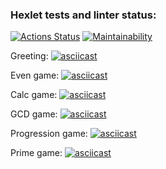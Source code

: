 ### Hexlet tests and linter status:
[![Actions Status](https://github.com/supersidr/java-project-61/actions/workflows/hexlet-check.yml/badge.svg)](https://github.com/supersidr/java-project-61/actions)
[![Maintainability](https://api.codeclimate.com/v1/badges/92805f7a25e9f02adca8/maintainability)](https://codeclimate.com/github/supersidr/java-project-61/maintainability)

Greeting:
[![asciicast](https://asciinema.org/a/fbuxyx9LL9eXArLw1pbRD8aiR.svg)](https://asciinema.org/a/fbuxyx9LL9eXArLw1pbRD8aiR)

Even game:
[![asciicast](https://asciinema.org/a/zZsEHYVZXQVi4NruoDp5GTUKM.svg)](https://asciinema.org/a/zZsEHYVZXQVi4NruoDp5GTUKM)

Calc game:
[![asciicast](https://asciinema.org/a/swV83UVOBYCr8IfmAivCUfw21.svg)](https://asciinema.org/a/swV83UVOBYCr8IfmAivCUfw21)

GCD game:
[![asciicast](https://asciinema.org/a/ATBrsYd7OoUolcRqyjsT4KTAM.svg)](https://asciinema.org/a/ATBrsYd7OoUolcRqyjsT4KTAM)

Progression game:
[![asciicast](https://asciinema.org/a/G4S4adTqNXB3gKQverNQm3zcH.svg)](https://asciinema.org/a/G4S4adTqNXB3gKQverNQm3zcH)

Prime game:
[![asciicast](https://asciinema.org/a/aVQcycM8CY9auAmUDTxO857RD.svg)](https://asciinema.org/a/aVQcycM8CY9auAmUDTxO857RD)
